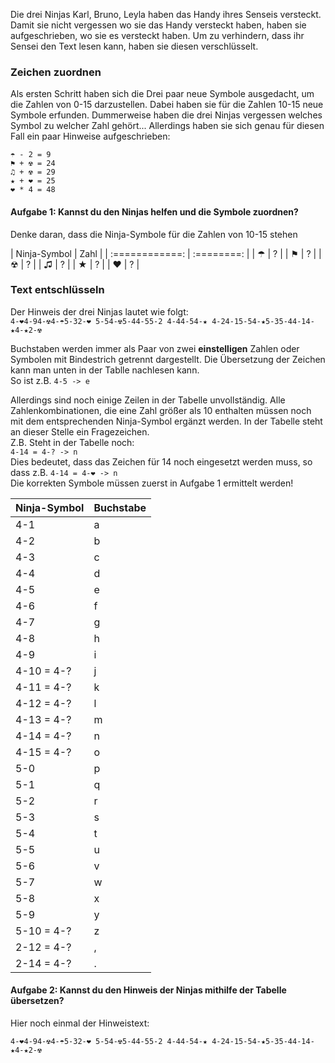 Die drei Ninjas Karl, Bruno, Leyla haben das Handy ihres Senseis versteckt.
Damit sie nicht vergessen wo sie das Handy versteckt haben, haben sie aufgeschrieben,
 wo sie es versteckt haben. Um zu verhindern, dass ihr Sensei den Text lesen kann, haben sie diesen verschlüsselt.

### Zeichen zuordnen
Als ersten Schritt haben sich die Drei paar neue Symbole ausgedacht,
um die Zahlen von 0-15 darzustellen. Dabei haben sie für die Zahlen 10-15 neue Symbole erfunden.
Dummerweise haben die drei Ninjas vergessen welches Symbol zu welcher Zahl gehört...
Allerdings haben sie sich genau für diesen Fall ein paar Hinweise aufgeschrieben:

`☂ - 2 = 9`  
`⚑ + ☢ = 24`  
`♫ + ☢ = 29`  
`★ + ❤ = 25`  
`❤ * 4 = 48`  

#### Aufgabe 1: Kannst du den Ninjas helfen und die Symbole zuordnen?
Denke daran, dass die Ninja-Symbole für die Zahlen von 10-15 stehen

 | Ninja-Symbol |  Zahl    |
 | :============: | :========: |
 | ☂            | ?        |
 | ⚑            | ?        |
 | ☢            | ?        |
 | ♫            | ?        |
 | ★            | ?        |
 | ❤            | ?        |


### Text entschlüsseln

Der Hinweis der drei Ninjas lautet wie folgt:  
`4-❤4-94-☢4-☂5-32-❤ 5-54-☢5-44-55-2 4-44-54-★ 4-24-15-54-★5-35-44-14-★4-★2-☢`

Buchstaben werden immer als Paar von zwei **einstelligen** Zahlen oder Symbolen mit Bindestrich getrennt dargestellt. Die Übersetzung der Zeichen kann man unten in der Tablle nachlesen kann.  
So ist z.B. `4-5 -> e` 

Allerdings sind noch einige Zeilen in der Tabelle unvollständig. Alle Zahlenkombinationen, die eine Zahl größer als 10 enthalten müssen noch mit dem entsprechenden Ninja-Symbol ergänzt werden. In der Tabelle steht an dieser Stelle ein Fragezeichen.  
Z.B. Steht in der Tabelle noch:  
`4-14 = 4-? -> n`  
Dies bedeutet, dass das Zeichen für 14 noch eingesetzt werden muss, so dass z.B. `4-14 = 4-❤ -> n`  
Die korrekten Symbole müssen zuerst in Aufgabe 1 ermittelt werden!

  Ninja-Symbol	 | Buchstabe
  -------------  | -------------
  4-1			 | a
  4-2		     | b
  4-3			 | c
  4-4			 | d
  4-5		     | e
  4-6			 | f
  4-7			 | g
  4-8			 | h
  4-9			 | i
  4-10 = 4-?	 | j
  4-11 = 4-?	 | k
  4-12 = 4-?	 | l
  4-13 = 4-?	 | m
  4-14 = 4-?	 | n
  4-15 = 4-?	 | o
  5-0			 | p
  5-1			 | q
  5-2			 | r
  5-3			 | s
  5-4			 | t
  5-5			 | u
  5-6			 | v
  5-7			 | w
  5-8			 | x
  5-9			 | y
  5-10 = 4-?	 | z
  2-12 = 4-?	 | ,
  2-14 = 4-?	 | .


#### Aufgabe 2: Kannst du den Hinweis der Ninjas mithilfe der Tabelle übersetzen?
Hier noch einmal der Hinweistext:
  
`4-❤4-94-☢4-☂5-32-❤ 5-54-☢5-44-55-2 4-44-54-★ 4-24-15-54-★5-35-44-14-★4-★2-☢`

